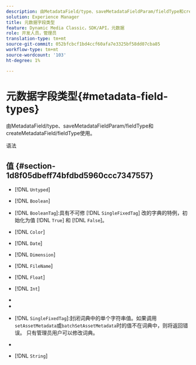 ```yaml
---
description: 由MetadataField/type、saveMetadataFieldParam/fieldType和createMetadataField/fieldType使用。
solution: Experience Manager
title: 元数据字段类型
feature: Dynamic Media Classic，SDK/API，元数据
role: 开发人员，管理员
translation-type: tm+mt
source-git-commit: 052bfcbcf1bd4ccf60afa7e3325bf58dd07cba85
workflow-type: tm+mt
source-wordcount: '103'
ht-degree: 1%

---
```



# 元数据字段类型{#metadata-field-types}

由MetadataField/type、saveMetadataFieldParam/fieldType和createMetadataField/fieldType使用。

语法

## 值 {#section-1d8f05dbeff74bfdbd5960ccc7347557}

* [!DNL `Untyped`]
* [!DNL `Boolean`]
* [!DNL `BooleanTag`]:具有不可修 [!DNL `SingleFixedTag`] 改的字典的特例，初始化为值 [!DNL `True`] 和 [!DNL `False`]。

* [!DNL `Color`]
* [!DNL `Date`]
* [!DNL `Dimension`]
* [!DNL `FileName`]
* [!DNL `Float`]
* [!DNL `Int`]
* [!DNL `MultiFixedTag`]:关闭词典中的零个或多个字符串值。只有管理员用户可以修改词典。
* [!DNL `MultiTag`]:零个或多个字符串值。
* [!DNL `SingleFixedTag`]:封闭词典中的单个字符串值。如果调用`setAssetMetadata`或`batchSetAssetMetadata`时的值不在词典中，则将返回错误。 只有管理员用户可以修改词典。

* [!DNL `SingleTag`]:任何单个字符串值。
* [!DNL `String`]

